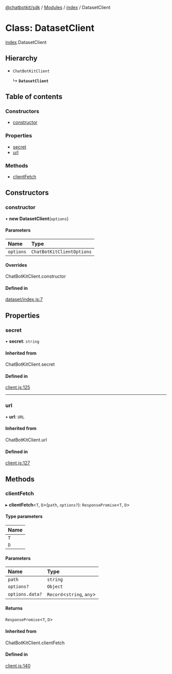 [@chatbotkit/sdk](../README.md) / [Modules](../modules.md) / [index](../modules/index.md) / DatasetClient

# Class: DatasetClient

[index](../modules/index.md).DatasetClient

## Hierarchy

- `ChatBotKitClient`

  ↳ **`DatasetClient`**

## Table of contents

### Constructors

- [constructor](index.DatasetClient.md#constructor)

### Properties

- [secret](index.DatasetClient.md#secret)
- [url](index.DatasetClient.md#url)

### Methods

- [clientFetch](index.DatasetClient.md#clientfetch)

## Constructors

### constructor

• **new DatasetClient**(`options`)

#### Parameters

| Name | Type |
| :------ | :------ |
| `options` | `ChatBotKitClientOptions` |

#### Overrides

ChatBotKitClient.constructor

#### Defined in

[dataset/index.js:7](https://github.com/chatbotkit/node-sdk/blob/7f4f0d2/packages/sdk/src/dataset/index.js#L7)

## Properties

### secret

• **secret**: `string`

#### Inherited from

ChatBotKitClient.secret

#### Defined in

[client.js:125](https://github.com/chatbotkit/node-sdk/blob/7f4f0d2/packages/sdk/src/client.js#L125)

___

### url

• **url**: `URL`

#### Inherited from

ChatBotKitClient.url

#### Defined in

[client.js:127](https://github.com/chatbotkit/node-sdk/blob/7f4f0d2/packages/sdk/src/client.js#L127)

## Methods

### clientFetch

▸ **clientFetch**<`T`, `D`\>(`path`, `options?`): `ResponsePromise`<`T`, `D`\>

#### Type parameters

| Name |
| :------ |
| `T` |
| `D` |

#### Parameters

| Name | Type |
| :------ | :------ |
| `path` | `string` |
| `options?` | `Object` |
| `options.data?` | `Record`<`string`, `any`\> |

#### Returns

`ResponsePromise`<`T`, `D`\>

#### Inherited from

ChatBotKitClient.clientFetch

#### Defined in

[client.js:140](https://github.com/chatbotkit/node-sdk/blob/7f4f0d2/packages/sdk/src/client.js#L140)
